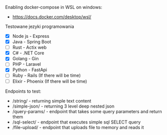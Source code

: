 Enabling docker-compose in WSL on windows:

- https://docs.docker.com/desktop/wsl/

Testowane jezyki programowania

- [x] Node js - Express
- [x] Java - Spring Boot
- [ ] Rust - Actix web
- [x] C# - .NET Core
- [x] Golang - Gin
- [ ] PHP - Laravel
- [x] Python - FastApi
- [ ] Ruby - Rails (If there will be time)
- [ ] Elixir - Phoenix (If there will be time)

Endpoints to test:

- /string/ - returning simple text content
- /simple-json/ - returning 3 level deep nested json
- /query-params/ - endpoint that takes some query parameters and return them
- /sql-select/ - endpoint that executes simple sql SELECT query
- /file-upload/ - endpoint that uploads file to memory and reads it
